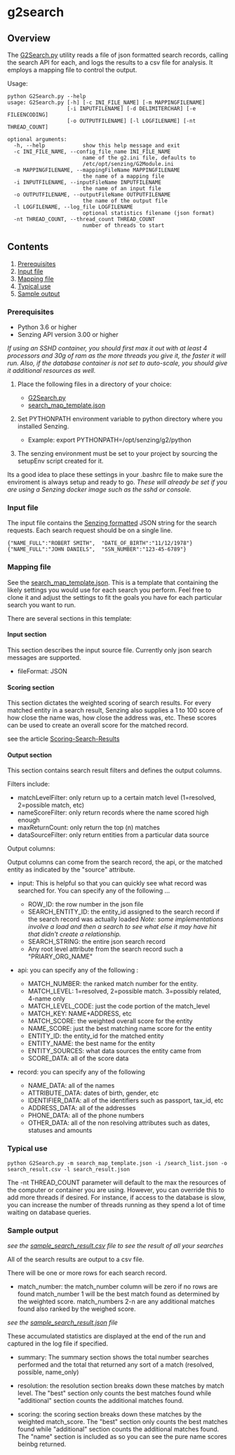 # g2search

## Overview

The [G2Search.py](G2Search.py) utility reads a file of json formatted search records, calling the search API for each, and logs
the results to a csv file for analysis.  It employs a mapping file to control the output.

Usage:

```console
python G2Search.py --help
usage: G2Search.py [-h] [-c INI_FILE_NAME] [-m MAPPINGFILENAME]
                   [-i INPUTFILENAME] [-d DELIMITERCHAR] [-e FILEENCODING]
                   [-o OUTPUTFILENAME] [-l LOGFILENAME] [-nt THREAD_COUNT]

optional arguments:
  -h, --help            show this help message and exit
  -c INI_FILE_NAME, --config_file_name INI_FILE_NAME
                        name of the g2.ini file, defaults to
                        /etc/opt/senzing/G2Module.ini
  -m MAPPINGFILENAME, --mappingFileName MAPPINGFILENAME
                        the name of a mapping file
  -i INPUTFILENAME, --inputFileName INPUTFILENAME
                        the name of an input file
  -o OUTPUTFILENAME, --outputFileName OUTPUTFILENAME
                        the name of the output file
  -l LOGFILENAME, --log_file LOGFILENAME
                        optional statistics filename (json format)
  -nt THREAD_COUNT, --thread_count THREAD_COUNT
                        number of threads to start
```

## Contents

1. [Prerequisites](#prerequisites)
1. [Input file](#input-file)
1. [Mapping file](#mapping-file)
1. [Typical use](#typical-use)
1. [Sample output](#sample-output)

### Prerequisites

- Python 3.6 or higher
- Senzing API version 3.00 or higher

*If using an SSHD container, you should first max it out with at least 4 processors and 30g of ram as the more threads
you give it, the faster it will run.  Also, if the database container is not set to auto-scale, you should give it
additional resources as well.*

1. Place the following files in a directory of your choice:
    - [G2Search.py](G2Search.py)
    - [search_map_template.json](search_map_template.json)

2. Set PYTHONPATH environment variable to python directory where you installed Senzing.
    - Example: export PYTHONPATH=/opt/senzing/g2/python

3. The senzing environment must be set to your project by sourcing the setupEnv script created for it.

Its a good idea to place these settings in your .bashrc file to make sure the enviroment is always setup and ready to go.
*These will already be set if you are using a Senzing docker image such as the sshd or console.*

### Input file

The input file contains the [Senzing formatted](https://senzing.zendesk.com/hc/en-us/articles/231925448-Generic-Entity-Specification-Data-Mapping) JSON string for the search requests. Each search request should be on a single line.

```console
{"NAME_FULL":"ROBERT SMITH",  "DATE_OF_BIRTH":"11/12/1978"}
{"NAME_FULL":"JOHN DANIELS",  "SSN_NUMBER":"123-45-6789"}
```

### Mapping file

See the [search_map_template.json](search_map_template.json).   This is a template that containing the likely settings you
would use for each search you perform.   Feel free to clone it and adjust the settings to fit the goals you have for each
particular search you want to run.

There are several sections in this template:

#### Input section

This section describes the input source file.   Currently only json search messages are supported.

- fileFormat: JSON

#### Scoring section

This section dictates the weighted scoring of search results. For every matched entity in a search result, Senzing also supplies
a 1 to 100 score of how close the name was, how close the address was, etc. These scores can be used to create an overall score
for the matched record.

see the article [Scoring-Search-Results](https://senzing.zendesk.com/hc/en-us/articles/360047855193-Scoring-Search-Results)

#### Output section

This section contains search result filters and defines the output columns.

Filters include:

- matchLevelFilter: only return up to a certain match level (1=resolved, 2=possible match, etc)
- nameScoreFilter: only return records where the name scored high enough
- maxReturnCount: only return the top (n) matches
- dataSourceFilter: only return entities from a particular data source

Output columns:

Output columns can come from the search record, the api, or the matched entity
as indicated by the "source" attribute.

- input: This is helpful so that you can quickly see what record was searched for.
You can specify any of the following ...
    - ROW_ID: the row number in the json file
    - SEARCH_ENTITY_ID: the entity_id assigned to the search record if the search record was actually loaded
      *Note: some implementations involve a load and then a search to see what else it may have hit that didn't create a relationship.*
    - SEARCH_STRING: the entire json search record
    - Any root level attribute from the search record such a "PRIARY_ORG_NAME"

- api: you can specify any of the following :
    - MATCH_NUMBER: the ranked match number for the entity.
    - MATCH_LEVEL: 1=resolved, 2=possible match. 3=possibly related, 4-name only
    - MATCH_LEVEL_CODE: just the code portion of the match_level
    - MATCH_KEY: NAME+ADDRESS, etc
    - MATCH_SCORE: the weighted overall score for the entity
    - NAME_SCORE: just the best matching name score for the entity
    - ENTITY_ID: the entity_id for the matched entity
    - ENTITY_NAME: the best name for the entity
    - ENTITY_SOURCES: what data sources the entity came from 
    - SCORE_DATA: all of the score data

- record: you can specify any of the following
  - NAME_DATA: all of the names
  - ATTRIBUTE_DATA: dates of birth, gender, etc
  - IDENTIFIER_DATA: all of the identifiers such as passport, tax_id, etc
  - ADDRESS_DATA: all of the addresses
  - PHONE_DATA: all of the phone numbers
  - OTHER_DATA: all of the non resolving attributes such as dates, statuses and amounts

### Typical use

```console
python G2Search.py -m search_map_template.json -i /search_list.json -o search_result.csv -l search_result.json
```

The -nt THREAD_COUNT parameter will default to the max the resources of the computer or container you are
using.  However, you can override this to add more threads if desired.  For instance, if access to the database
is slow, you can increase the number of threads running as they spend a lot of time waiting on database queries.

### Sample output

*see the [sample_search_result.csv](sample_search_result.csv) file to see the result of all your searches*

All of the search results are output to a csv file.

There will be one or more rows for each search record.

- match_number: the match_number column will be zero if no rows are found match_number 1 will be the
best match found as determined by the weighted score. match_numbers 2-n are any additional matches
found also ranked by the weighed score.

*see the [sample_search_result.json](sample_search_result.json) file*

These accumulated statistics are displayed at the end of the run and captured in the log file if
specified.

- summary: The summary section shows the total number searches performed and
the total that returned any sort of a match (resolved, possible, name_only)

- resolution: the resolution section breaks down these matches by match level.  The
"best" section only counts the best matches found while "additional" section counts
the additional matches found.

- scoring: the scoring section breaks down these matches by the weighted match_score.
The "best" section only counts the best matches found while "additional" section counts
the additional matches found.  The "name" section is included as so you can see the pure
name scores beinbg returned.
